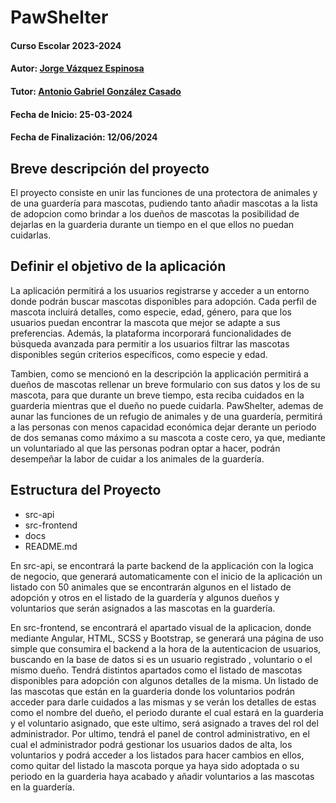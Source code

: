 # PawShelter

#### Curso Escolar 2023-2024
#### Autor: [Jorge Vázquez Espinosa](https://github.com/Jvazesp2002)
#### Tutor: [Antonio Gabriel González Casado](https://github.com/antonio-gabriel-gonzalez-casado)
#### Fecha de Inicio: 25-03-2024
#### Fecha de Finalización: 12/06/2024

## Breve descripción del proyecto

El proyecto consiste en unir las funciones de una protectora de animales y de una guardería para mascotas, pudiendo tanto añadir mascotas a la lista de adopcion como brindar a los dueños de mascotas la posibilidad de dejarlas en la guarderia durante un tiempo en el que ellos no puedan cuidarlas.

## Definir el objetivo de la aplicación
La aplicación permitirá a los usuarios registrarse y acceder a un entorno donde podrán buscar mascotas disponibles para adopción. Cada perfil de mascota incluirá detalles, como especie, edad, género, para que los usuarios puedan encontrar la mascota que mejor se adapte a sus preferencias. Además, la plataforma incorporará funcionalidades de búsqueda avanzada para permitir a los usuarios filtrar las mascotas disponibles según criterios específicos, como especie y edad.

Tambien, como se mencionó en la descripción la applicación permitirá a dueños de mascotas rellenar un breve formulario con sus datos y los de su mascota, para que durante un breve tiempo, esta reciba cuidados en la guarderia mientras que el dueño no puede cuidarla. PawShelter, ademas de aunar las funciones de un refugio de animales y de una guardería, permitirá a las personas con menos capacidad económica dejar derante un periodo de dos semanas como máximo a su mascota a coste cero, ya que, mediante un voluntariado al que las personas podran optar a hacer, podrán desempeñar la labor de cuidar a los animales de la guardería.

## Estructura del Proyecto

- src-api
- src-frontend
- docs
- README.md

En src-api, se encontrará la parte backend de la applicación con la logica de negocio, que generará automaticamente con el inicio de la aplicación un listado con 50 animales que se encontrarán algunos en el listado de adopción y otros en el listado de la guardería y algunos dueños y voluntarios que serán asignados a las mascotas en la guardería.

En src-frontend, se encontrará el apartado visual de la aplicacion, donde mediante Angular, HTML, SCSS y Bootstrap, se generará una página de uso simple que consumira el backend a la hora de la autenticacion de usuarios, buscando en la base de datos si es un usuario registrado , voluntario o el mismo dueño. Tendrá distintos apartados como el listado de mascotas disponibles para adopción con algunos detalles de la misma. Un listado de las mascotas que están en la guarderia donde los voluntarios podrán acceder para darle cuidados a las mismas y se verán los detalles de estas como el nombre del dueño, el periodo durante el cual estará en la guarderia y el voluntario asignado, que este ultimo, será asignado a traves del rol del administrador. Por ultimo, tendrá el panel de control administrativo, en el cual el administrador podrá gestionar los usuarios dados de alta, los voluntarios y podrá acceder a los listados para hacer cambios en ellos, como quitar del listado la mascota porque ya haya sido adoptada o su periodo en la guarderia haya acabado y añadir voluntarios a las mascotas en la guardería.
